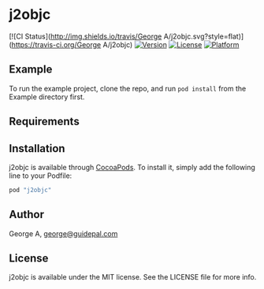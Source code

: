 # j2objc

[![CI Status](http://img.shields.io/travis/George A/j2objc.svg?style=flat)](https://travis-ci.org/George A/j2objc)
[![Version](https://img.shields.io/cocoapods/v/j2objc.svg?style=flat)](http://cocoapods.org/pods/j2objc)
[![License](https://img.shields.io/cocoapods/l/j2objc.svg?style=flat)](http://cocoapods.org/pods/j2objc)
[![Platform](https://img.shields.io/cocoapods/p/j2objc.svg?style=flat)](http://cocoapods.org/pods/j2objc)

## Example

To run the example project, clone the repo, and run `pod install` from the Example directory first.

## Requirements

## Installation

j2objc is available through [CocoaPods](http://cocoapods.org). To install
it, simply add the following line to your Podfile:

```ruby
pod "j2objc"
```

## Author

George A, george@guidepal.com

## License

j2objc is available under the MIT license. See the LICENSE file for more info.
